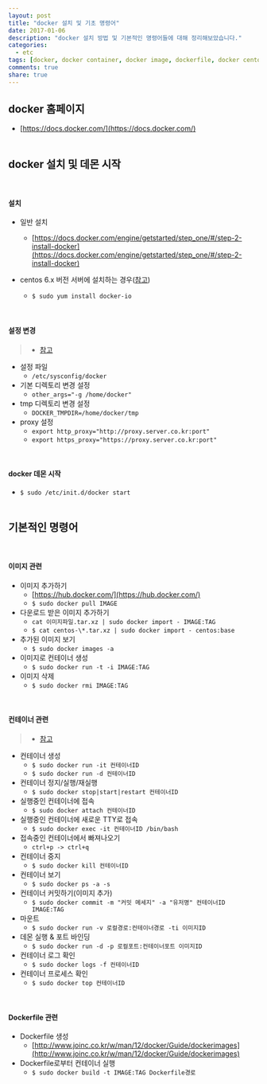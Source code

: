 ```yaml
---
layout: post
title: "docker 설치 및 기초 명령어"
date: 2017-01-06
description: "docker 설치 방법 및 기본적인 명령어들에 대해 정리해보았습니다."
categories:
  - etc
tags: [docker, docker container, docker image, dockerfile, docker centos 6]
comments: true
share: true
---
```


## docker 홈페이지
- [https://docs.docker.com/](https://docs.docker.com/)
<br /><br />

## docker 설치 및 데몬 시작
<br />

#### 설치
- 일반 설치
  - [https://docs.docker.com/engine/getstarted/step_one/#/step-2-install-docker](https://docs.docker.com/engine/getstarted/step_one/#/step-2-install-docker)

- centos 6.x 버전 서버에 설치하는 경우([참고](https://www.liquidweb.com/kb/how-to-install-docker-on-centos-6/))
  - `$ sudo yum install docker-io`
<br />

#### 설정 변경
> - [참고](https://forums.docker.com/t/how-do-i-change-the-docker-image-installation-directory/1169/14)

- 설정 파일
  - `/etc/sysconfig/docker`
- 기본 디렉토리 변경 설정
  - `other_args="-g /home/docker"`
- tmp 디렉토리 변경 설정
  - `DOCKER_TMPDIR=/home/docker/tmp`
- proxy 설정
  - `export http_proxy="http://proxy.server.co.kr:port"`
  - `export https_proxy="https://proxy.server.co.kr:port"`
<br />

#### docker 데몬 시작
- `$ sudo /etc/init.d/docker start`
<br /><br />

## 기본적인 명령어
<br />

#### 이미지 관련
- 이미지 추가하기
  - [https://hub.docker.com/](https://hub.docker.com/)
  - `$ sudo docker pull IMAGE`
- 다운로드 받은 이미지 추가하기
  - `cat 이미지파일.tar.xz | sudo docker import - IMAGE:TAG`
  - `$ cat centos-\*.tar.xz | sudo docker import - centos:base`
- 추가된 이미지 보기
  - `$ sudo docker images -a`
- 이미지로 컨테이너 생성
  - `$ sudo docker run -t -i IMAGE:TAG`
- 이미지 삭제
  - `$ sudo docker rmi IMAGE:TAG`
<br />

#### 컨테이너 관련
> - [참고](https://gist.github.com/nacyot/8366310)

- 컨테이너 생성
  - `$ sudo docker run -it 컨테이너ID`
  - `$ sudo docker run -d 컨테이너ID`
- 컨테이너 정지/실행/재실행
  - `$ sudo docker stop|start|restart 컨테이너ID`
- 실행중인 컨테이너에 접속
  - `$ sudo docker attach 컨테이너ID`
- 실행중인 컨테이너에 새로운 TTY로 접속
  - `$ sudo docker exec -it 컨테이너ID /bin/bash`
- 접속중인 컨테이너에서 빠져나오기
  - `ctrl+p -> ctrl+q`
- 컨테이너 중지
  - `$ sudo docker kill 컨테이너ID`
- 컨테이너 보기
  - `$ sudo docker ps -a -s`
- 컨테이너 커밋하기(이미지 추가)
  - `$ sudo docker commit -m "커밋 메세지" -a "유저명" 컨테이너ID IMAGE:TAG`
- 마운트
  - `$ sudo docker run -v 로컬경로:컨테이너경로 -ti 이미지ID`
- 데몬 실행 & 포트 바인딩
  - `$ sudo docker run -d -p 로컬포트:컨테이너포트 이미지ID`
- 컨테이너 로그 확인
  - `$ sudo docker logs -f 컨테이너ID`
- 컨테이너 프로세스 확인
  - `$ sudo docker top 컨테이너ID`
<br />

#### Dockerfile 관련
- Dockerfile 생성
  - [http://www.joinc.co.kr/w/man/12/docker/Guide/dockerimages](http://www.joinc.co.kr/w/man/12/docker/Guide/dockerimages)
- Dockerfile로부터 컨테이너 실행
  - `$ sudo docker build -t IMAGE:TAG Dockerfile경로`

